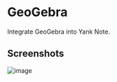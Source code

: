 # GeoGebra

Integrate GeoGebra into Yank Note.

## Screenshots

![image](https://registry.yank-note.com/cdn/@yank-note/extension-geogebra/1.0.0/3e6b2ee7-eeab-468b-8801-61722d811fa8.png)
